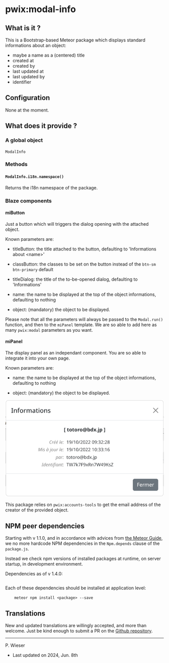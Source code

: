 # pwix:modal-info

## What is it ?

This is a Bootstrap-based Meteor package which displays standard informations about an object:

- maybe a name as a (centered) title
- created at
- created by
- last updated at
- last updated by
- identifier

## Configuration

None at the moment.

## What does it provide ?

### A global object

`ModalInfo`

### Methods

#### `ModalInfo.i18n.namespace()`

Returns the i18n namespace of the package.

### Blaze components

#### miButton

Just a button which will triggers the dialog opening with the attached object.

Known parameters are:

- titleButton: the title attached to the button, defaulting to 'Informations about &lt;name&gt;'

- classButton: the classes to be set on the button instead of the `btn-sm btn-primary` default

- titleDialog: the title of the to-be-opened dialog, defaulting to 'Informations'

- name: the name to be displayed at the top of the object informations, defaulting to nothing

- object: (mandatory) the object to be displayed.

Please note that all the parameters will always be passed to the `Modal.run()` function, and then to the `miPanel` template. We are so able to add here as many `pwix:modal` parameters as you want.

#### miPanel

The display panel as an independant component. You are so able to integrate it into your own page.

Known parameters are:

- name: the name to be displayed at the top of the object informations, defaulting to nothing

- object: (mandatory) the object to be displayed.

![Informations](/maintainer/png/informations.png)

This package relies on `pwix:accounts-tools` to get the email address of the creator of the provided object.

## NPM peer dependencies

Starting with v 1.1.0, and in accordance with advices from [the Meteor Guide](https://guide.meteor.com/writing-atmosphere-packages.html#peer-npm-dependencies), we no more hardcode NPM dependencies in the `Npm.depends` clause of the `package.js`. 

Instead we check npm versions of installed packages at runtime, on server startup, in development environment.

Dependencies as of v 1.4.0:
```
```
Each of these dependencies should be installed at application level:
```
    meteor npm install <package> --save
```

## Translations

New and updated translations are willingly accepted, and more than welcome. Just be kind enough to submit a PR on the [Github repository](https://github.com/trychlos/pwix-modal-info/pulls).

---
P. Wieser
- Last updated on 2024, Jun. 8th
